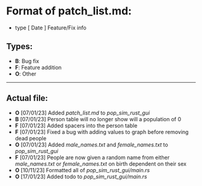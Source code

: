 # **Format of patch_list.md:**

- type [ Date ] Feature/Fix info

## **Types:**

- **B**: Bug fix
- **F**: Feature addition
- **O**: Other

---

## **Actual file:**

- **O** [07/01/23] Added *patch_list.md* to *pop_sim_rust_gui*
- **B** [07/01/23] Person table will no longer show will a population of 0
- **F** [07/01/23] Added spacers into the person table
- **F** [07/01/23] Fixed a bug with adding values to graph before removing dead people
- **O** [07/01/23] Added *male_names.txt* and *female_names.txt* to *pop_sim_rust_gui*
- **F** [07/01/23] People are now given a random name from either *male_names.txt* or *female_names.txt* on birth dependent on their sex
- **O** [10/11/23] Formatted all of *pop_sim_rust_gui/main.rs*
- **O** [17/01/23] Added todo to *pop_sim_rust_gui/main.rs*